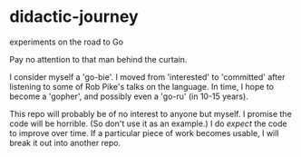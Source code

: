 # didactic-journey
experiments on the road to Go

Pay no attention to that man behind the curtain. 

I consider myself a 'go-bie'. I moved from 'interested' to 'committed' after listening to some of Rob Pike's talks on the language.  In time, I hope to become a 'gopher', and possibly even a 'go-ru' (in 10-15 years).

This repo will probably be of no interest to anyone but myself.  I promise the code will be horrible. (So don't use it as an example.)  I do *expect* the code to improve over time.  If a particular piece of work becomes usable, I will break it out into another repo.

